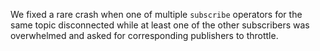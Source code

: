 We fixed a rare crash when one of multiple `subscribe` operators for the same
topic disconnected while at least one of the other subscribers was overwhelmed
and asked for corresponding publishers to throttle.
